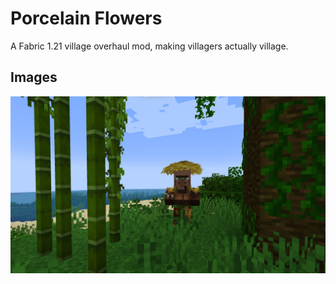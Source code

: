 # Porcelain Flowers
A Fabric 1.21 village overhaul mod, making villagers actually village.

## Images
![img.png](img.png)

